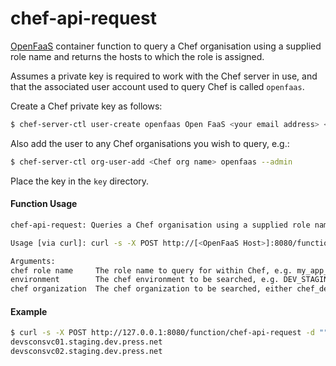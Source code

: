 # chef-api-request

[OpenFaaS](https://github.com/openfaas) container function to query a Chef organisation using a supplied role name and returns the hosts to which the role is assigned.

Assumes a private key is required to work with the Chef server in use, and that the associated user account used to query Chef is called `openfaas`. 

Create a Chef private key as follows:

```bash
$ chef-server-ctl user-create openfaas Open FaaS <your email address> <chosen password> -f openfaas.pem
```

Also add the user to any Chef organisations you wish to query, e.g.:

```bash
$ chef-server-ctl org-user-add <Chef org name> openfaas --admin
```

Place the key in the `key` directory.

#### Function Usage

```bash
chef-api-request: Queries a Chef organisation using a supplied role name and returns the hosts to which the role is assigned.

Usage [via curl]: curl -s -X POST http://[<OpenFaaS Host>]:8080/function/chef-api-request -d "[<arguments>]"

Arguments:
chef role name     The role name to query for within Chef, e.g. my_app_pipeline
environment        The chef environment to be searched, e.g. DEV_STAGING for testing, SITE_A and SITE_B for production.
chef organization  The chef organization to be searched, either chef_dev or chef_prod.
```

#### Example

```bash
$ curl -s -X POST http://127.0.0.1:8080/function/chef-api-request -d ""my_app_pipeline" "DEV_STAGING" "chef_dev""
devsconsvc01.staging.dev.press.net
devsconsvc02.staging.dev.press.net
```

